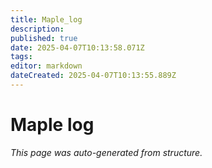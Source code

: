 ```yaml
---
title: Maple_log
description: 
published: true
date: 2025-04-07T10:13:58.071Z
tags: 
editor: markdown
dateCreated: 2025-04-07T10:13:55.889Z
---
```


# Maple log

*This page was auto-generated from structure.*